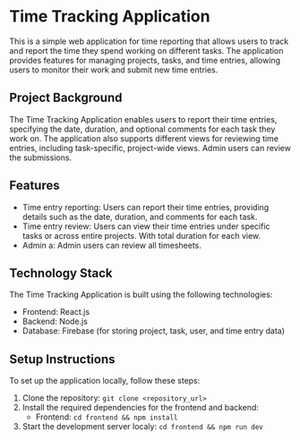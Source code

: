 # Time Tracking Application

This is a simple web application for time reporting that allows users to track and report the time they spend working on different tasks. The application provides features for managing projects, tasks, and time entries, allowing users to monitor their work and submit new time entries.

## Project Background

The Time Tracking Application enables users to report their time entries, specifying the date, duration, and optional comments for each task they work on. The application also supports different views for reviewing time entries, including task-specific, project-wide views. Admin users can review the submissions.

## Features

- Time entry reporting: Users can report their time entries, providing details such as the date, duration, and comments for each task.
- Time entry review: Users can view their time entries under specific tasks or across entire projects. With total duration for each view.
- Admin a: Admin users can review all timesheets.

## Technology Stack

The Time Tracking Application is built using the following technologies:

- Frontend: React.js
- Backend: Node.js
- Database: Firebase (for storing project, task, user, and time entry data)

## Setup Instructions

To set up the application locally, follow these steps:

1. Clone the repository: `git clone <repository_url>`
2. Install the required dependencies for the frontend and backend:
   - Frontend: `cd frontend && npm install`
4. Start the development server localy:
`cd frontend && npm run dev`
